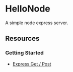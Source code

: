 # HelloNode
A simple node express server.

## Resources

### Getting Started
- [Express Get / Post](https://scotch.io/tutorials/use-expressjs-to-get-url-and-post-parameters)
